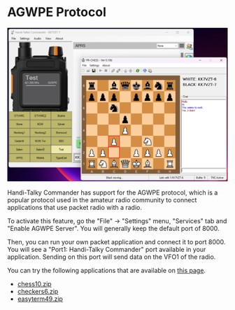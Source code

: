 # AGWPE Protocol

![image](https://github.com/Ylianst/HTCommander/blob/main/docs/images/ht-agwpe.png?raw=true)

Handi-Talky Commander has support for the AGWPE protocol, which is a popular protocol used in the amateur radio community to connect applications that use packet radio with a radio.

To activate this feature, go the "File" -> "Settings" menu, "Services" tab and "Enable AGWPE Server". You will generally keep the default port of 8000.

Then, you can run your own packet application and connect it to port 8000. You will see a "Port1: Handi-Talky Commander" port available in your application. Sending on this port will send data on the VFO1 of the radio.

You can try the following applications that are available on [this page](https://uz7.ho.ua/packetradio.htm).

 - [chess10.zip](http://uz7.ho.ua/apps/chess10.zip)
 - [checkers6.zip](http://uz7.ho.ua/apps/checkers6.zip)
 - [easyterm49.zip](http://uz7.ho.ua/apps/easyterm49.zip)